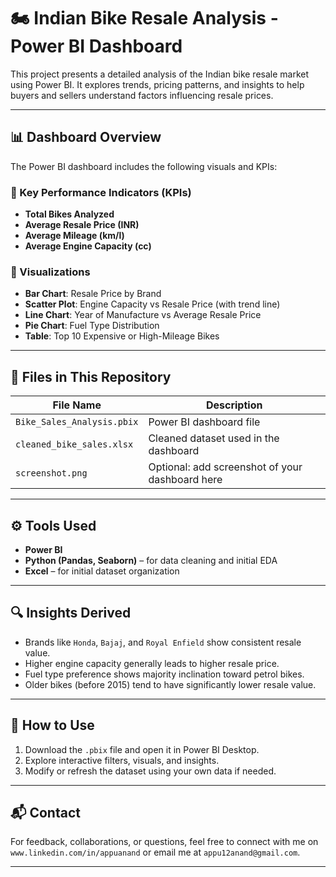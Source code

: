# 🏍️ Indian Bike Resale Analysis - Power BI Dashboard

This project presents a detailed analysis of the Indian bike resale market using Power BI. It explores trends, pricing patterns, and insights to help buyers and sellers understand factors influencing resale prices.

---

## 📊 Dashboard Overview

The Power BI dashboard includes the following visuals and KPIs:

### 🔹 Key Performance Indicators (KPIs)
- **Total Bikes Analyzed**
- **Average Resale Price (INR)**
- **Average Mileage (km/l)**
- **Average Engine Capacity (cc)**

### 🔹 Visualizations
- **Bar Chart**: Resale Price by Brand
- **Scatter Plot**: Engine Capacity vs Resale Price (with trend line)
- **Line Chart**: Year of Manufacture vs Average Resale Price
- **Pie Chart**: Fuel Type Distribution
- **Table**: Top 10 Expensive or High-Mileage Bikes

---

## 📁 Files in This Repository
| File Name | Description |
|-----------|-------------|
| `Bike_Sales_Analysis.pbix` | Power BI dashboard file |
| `cleaned_bike_sales.xlsx` | Cleaned dataset used in the dashboard |
| `screenshot.png` | Optional: add screenshot of your dashboard here |

---

## ⚙️ Tools Used
- **Power BI**
- **Python (Pandas, Seaborn)** – for data cleaning and initial EDA
- **Excel** – for initial dataset organization

---

## 🔍 Insights Derived
- Brands like `Honda`, `Bajaj`, and `Royal Enfield` show consistent resale value.
- Higher engine capacity generally leads to higher resale price.
- Fuel type preference shows majority inclination toward petrol bikes.
- Older bikes (before 2015) tend to have significantly lower resale value.

---

## 📌 How to Use
1. Download the `.pbix` file and open it in Power BI Desktop.
2. Explore interactive filters, visuals, and insights.
3. Modify or refresh the dataset using your own data if needed.

---

## 📬 Contact
For feedback, collaborations, or questions, feel free to connect with me on `www.linkedin.com/in/appuanand` or email me at `appu12anand@gmail.com`.

---

